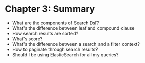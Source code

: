 # Chapter 3: Summary #

* What are the components of Search Dsl?
* What's the difference between leaf and compound clause
* How search results are sorted?
* What's score?
* What's the difference between a search and a filter context?
* How to paginate through search results?
* Should I be using ElasticSearch for all my queries?
